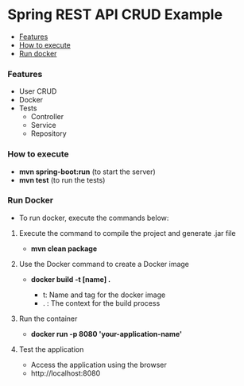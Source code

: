 # Spring REST API CRUD Example

- [Features](#features)
- [How to execute](#how-to-execute)
- [Run docker](#run-docker)

### Features

- User CRUD
- Docker
- Tests
  - Controller
  - Service
  - Repository

### How to execute

- **mvn spring-boot:run** (to start the server)
- **mvn test** (to run the tests)

### Run Docker

- To run docker, execute the commands below:

1. Execute the command to compile the project and generate .jar file

   - **mvn clean package**

2. Use the Docker command to create a Docker image

   - **docker build -t [name] .**

     - t: Name and tag for the docker image
     - . : The context for the build process

3. Run the container

   - **docker run -p 8080 'your-application-name'**

4. Test the application

   - Access the application using the browser
   - http://localhost:8080
